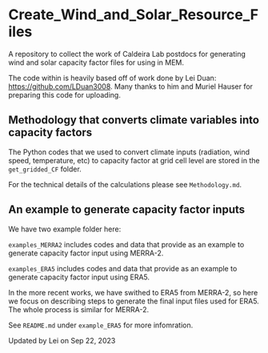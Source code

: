 # Create_Wind_and_Solar_Resource_Files
A repository to collect the work of Caldeira Lab postdocs for generating wind and solar capacity factor files for using in MEM.

The code within is heavily based off of work done by Lei Duan: https://github.com/LDuan3008. Many thanks to him and Muriel Hauser for preparing this code for uploading.


## Methodology that converts climate variables into capacity factors

The Python codes that we used to convert climate inputs (radiation, wind speed, temperature, etc) to capacity factor at grid cell level are stored in the `get_gridded_CF` folder. 

For the technical details of the calculations please see `Methodology.md`.


## An example to generate capacity factor inputs 

We have two example folder here: 

`examples_MERRA2` includes codes and data that provide as an example to generate capacity factor input using MERRA-2. 

`examples_ERA5` includes codes and data that provide as an example to generate capacity factor input using ERA5. 

In the more recent works, we have swithed to ERA5 from MERRA-2, so here we focus on describing steps to generate the final input files used for ERA5. The whole process is similar for MERRA-2.

See `README.md` under `example_ERA5` for more infomration. 



Updated by Lei on Sep 22, 2023 
